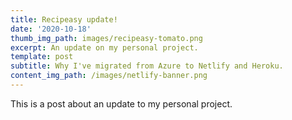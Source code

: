 ```yaml
---
title: Recipeasy update!
date: '2020-10-18'
thumb_img_path: images/recipeasy-tomato.png
excerpt: An update on my personal project.
template: post
subtitle: Why I've migrated from Azure to Netlify and Heroku.
content_img_path: /images/netlify-banner.png
---
```


This is a post about an update to my personal project.